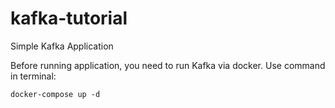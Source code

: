 # kafka-tutorial
Simple Kafka Application

Before running application, you need to run Kafka via docker. Use command in terminal:

<code>docker-compose up -d</code>
